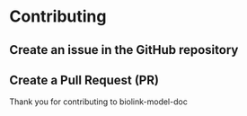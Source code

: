 # Contributing

## Create an issue in the GitHub repository

## Create a Pull Request (PR)

Thank you for contributing to biolink-model-doc
